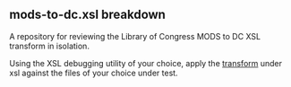 ## mods-to-dc.xsl breakdown ##

A repository for reviewing the Library of Congress MODS to DC XSL transform in isolation.

Using the XSL debugging utility of your choice, apply the [transform](.xsl/mods-to-dc.xsl) under xsl against the files of your choice under test.